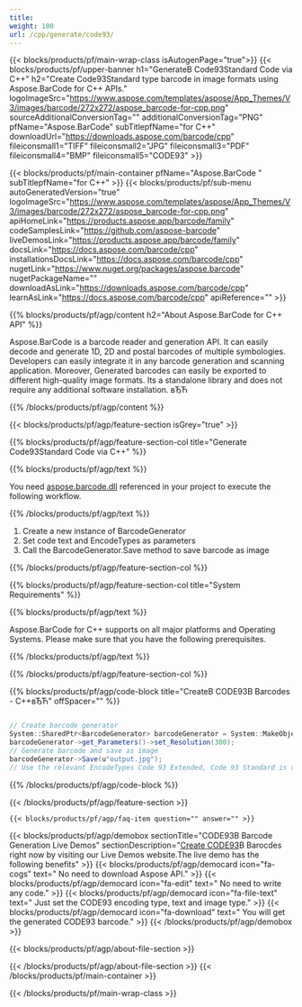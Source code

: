 ```yaml
---
title:  
weight: 100
url: /cpp/generate/code93/ 
---
```


{{< blocks/products/pf/main-wrap-class isAutogenPage="true">}}
{{< blocks/products/pf/upper-banner h1="GenerateВ Code93Standard Code via C++" h2="Create Code93Standard type barcode in image formats using Aspose.BarCode for C++ APIs." logoImageSrc="https://www.aspose.com/templates/aspose/App_Themes/V3/images/barcode/272x272/aspose_barcode-for-cpp.png" sourceAdditionalConversionTag="" additionalConversionTag="PNG" pfName="Aspose.BarCode" subTitlepfName="for C++" downloadUrl="https://downloads.aspose.com/barcode/cpp" fileiconsmall1="TIFF" fileiconsmall2="JPG" fileiconsmall3="PDF" fileiconsmall4="BMP" fileiconsmall5="CODE93" >}}

{{< blocks/products/pf/main-container pfName="Aspose.BarCode " subTitlepfName="for C++" >}}
{{< blocks/products/pf/sub-menu autoGeneratedVersion="true" logoImageSrc="https://www.aspose.com/templates/aspose/App_Themes/V3/images/barcode/272x272/aspose_barcode-for-cpp.png" apiHomeLink="https://products.aspose.app/barcode/family" codeSamplesLink="https://github.com/aspose-barcode" liveDemosLink="https://products.aspose.app/barcode/family" docsLink="https://docs.aspose.com/barcode/cpp" installationsDocsLink="https://docs.aspose.com/barcode/cpp" nugetLink="https://www.nuget.org/packages/aspose.barcode" nugetPackageName="" downloadAsLink="https://downloads.aspose.com/barcode/cpp" learnAsLink="https://docs.aspose.com/barcode/cpp" apiReference="" >}}

{{% blocks/products/pf/agp/content h2="About Aspose.BarCode for C++ API" %}}

 Aspose.BarCode is a barcode reader and generation API. It can easily decode and generate 1D, 2D and postal barcodes of multiple symbologies. Developers can easily integrate it in any barcode generation and scanning application. Moreover, Generated barcodes can easily be exported to different high-quality image formats. Its a standalone library and does not require any additional software installation. вЂЋ

{{% /blocks/products/pf/agp/content %}}

{{< blocks/products/pf/agp/feature-section isGrey="true" >}}

{{% blocks/products/pf/agp/feature-section-col title="Generate Code93Standard Code via C++" %}}

{{% blocks/products/pf/agp/text %}}

 You need
 [aspose.barcode.dll](https://downloads.aspose.com/barcode/cpp) 
 referenced in your project to execute the following workflow.

{{% /blocks/products/pf/agp/text %}}

1.  Create a new instance of BarcodeGenerator
1.  Set code text and EncodeTypes as parameters
1.  Call the BarcodeGenerator.Save method to save barcode as image

{{% /blocks/products/pf/agp/feature-section-col %}}

{{% blocks/products/pf/agp/feature-section-col title="System Requirements" %}}

{{% blocks/products/pf/agp/text %}}

 Aspose.BarCode for C++ supports on all major platforms and Operating Systems. Please make sure that you have the following prerequisites.

{{% /blocks/products/pf/agp/text %}}

{{% /blocks/products/pf/agp/feature-section-col %}}

{{% blocks/products/pf/agp/code-block title="CreateВ CODE93В Barcodes - C++вЂЋ" offSpacer="" %}}

```cs

// Create barcode generator
System::SharedPtr<BarcodeGenerator> barcodeGenerator = System::MakeObject<BarcodeGenerator>(EncodeTypes::Code93Standard, u"1234567");
barcodeGenerator->get_Parameters()->set_Resolution(300);
// Generate barcode and save as image
barcodeGenerator->Save(u"output.jpg"); 
// Use the relevant EncodeTypes Code 93 Extended, Code 93 Standard is used

```

{{% /blocks/products/pf/agp/code-block %}}

{{< /blocks/products/pf/agp/feature-section >}}

    {{< blocks/products/pf/agp/faq-item question="" answer="" >}}
 

{{< blocks/products/pf/agp/demobox sectionTitle="CODE93В Barcode Generation Live Demos" sectionDescription="[Create CODE93](https://products.aspose.app/barcode/generate/code93)В Barocdes right now by visiting our Live Demos website.The live demo has the following benefits" >}}
        {{< blocks/products/pf/agp/democard icon="fa-cogs" text=" No need to download Aspose API." >}}
        {{< blocks/products/pf/agp/democard icon="fa-edit" text=" No need to write any code." >}}
        {{< blocks/products/pf/agp/democard icon="fa-file-text" text=" Just set the CODE93 encoding type, text and image type." >}}
        {{< blocks/products/pf/agp/democard icon="fa-download" text=" You will get the generated CODE93 barcode." >}}
{{< /blocks/products/pf/agp/demobox >}}

{{< blocks/products/pf/agp/about-file-section >}}

{{< /blocks/products/pf/agp/about-file-section >}}
{{< /blocks/products/pf/main-container >}}
    
{{< /blocks/products/pf/main-wrap-class >}}